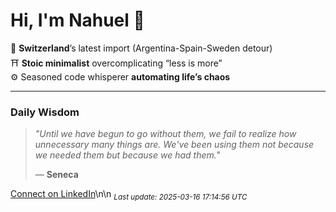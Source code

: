 # Hi, I'm Nahuel :tiger:

📍 **Switzerland**’s latest import (Argentina-Spain-Sweden detour)  
⛩️ **Stoic minimalist** overcomplicating “less is more”  
⚙️ Seasoned code whisperer **automating life’s chaos**

---

### Daily Wisdom
> _"Until we have begun to go without them, we fail to realize how unnecessary many things are. We've been using them not because we needed them but because we had them."_  
>
> — **Seneca**

[Connect on LinkedIn](https://www.linkedin.com/in/nianni)\n\n
<sub>*Last update: 2025-03-16 17:14:56 UTC*</sub>
